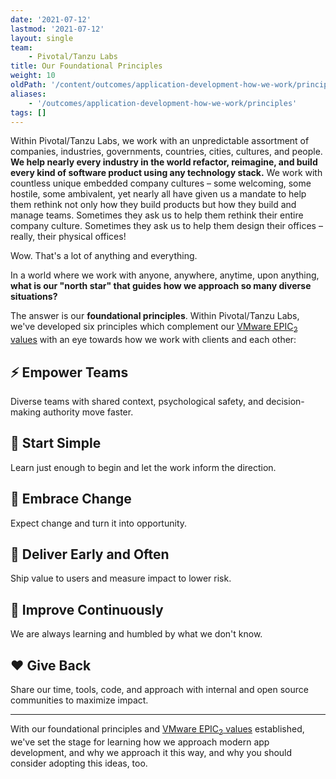 ```yaml
---
date: '2021-07-12'
lastmod: '2021-07-12'
layout: single
team:
    - Pivotal/Tanzu Labs
title: Our Foundational Principles
weight: 10
oldPath: '/content/outcomes/application-development-how-we-work/principles.md'
aliases:
    - '/outcomes/application-development-how-we-work/principles'
tags: []
---
```


Within Pivotal/Tanzu Labs, we work with an unpredictable assortment of companies, industries, governments, countries, cities, cultures, and people. **We help nearly every industry in the world refactor, reimagine, and build every kind of software product using any technology stack.** We work with countless unique embedded company cultures – some welcoming, some hostile, some ambivalent, yet nearly all have given us a mandate to help them rethink not only how they build products but how they build and manage teams. Sometimes they ask us to help them rethink their entire company culture. Sometimes they ask us to help them design their offices – really, their physical offices!

Wow. That's a lot of anything and everything.

In a world where we work with anyone, anywhere, anytime, upon anything, **what is our "north star" that guides how we approach so many diverse situations?**

The answer is our **foundational principles**. Within Pivotal/Tanzu Labs, we've developed six principles which complement our [VMware EPIC<sub>2</sub> values](https://news.vmware.com/company/vmwares-culture-built-epic2-values) with an eye towards how we work with clients and each other:

## ⚡️ Empower Teams

Diverse teams with shared context, psychological safety, and decision-making authority move faster.

## 🌱 Start Simple

Learn just enough to begin and let the work inform the direction.

## 🦋 Embrace Change

Expect change and turn it into opportunity.

## 🚀 Deliver Early and Often

Ship value to users and measure impact to lower risk.

## 🔬 Improve Continuously

We are always learning and humbled by what we don't know.

## ❤️ Give Back

Share our time, tools, code, and approach with internal and open source communities to maximize impact.

---

With our foundational principles and [VMware EPIC<sub>2</sub> values](https://news.vmware.com/company/vmwares-culture-built-epic2-values) established, we've set the stage for learning how we approach modern app development, and why we approach it this way, and why you should consider adopting this ideas, too.
